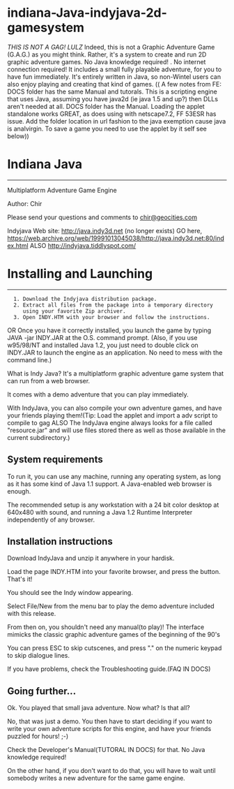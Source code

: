 # indiana-Java-indyjava-2d-gamesystem
*THIS IS NOT A GAG! LULZ*
Indeed, this is not a Graphic Adventure Game (G.A.G.) as you might think. 
Rather, it's a system to create and run 2D graphic adventure games. No Java knowledge required! . No internet connection required! It includes a small fully playable adventure, for you to have fun immediately. It's entirely written in Java, so non-Wintel users can also enjoy playing and creating that kind of games. (( A few notes from FE: DOCS folder has the same Manual and tutorals. This is a scripting engine that uses Java, assuming you have java2d (ie java 1.5 and up?) then DLLs aren't needed at all.   DOCS folder has the Manual. Loading the applet standalone works GREAT, as does using with netscape7.2, FF 53ESR has issue. Add the folder location in url fashion to the java exemption cause java is analvirgin. To save a game you need to use the applet by it self see below))

# Indiana Java
------------------
Multiplatform Adventure Game Engine


Author: Chir

Please send your questions and comments to chir@geocities.com

Indyjava Web site:  http://java.indy3d.net  (no longer exists) 
GO here, https://web.archive.org/web/19991013045038/http://java.indy3d.net:80/index.html ALSO 
http://indyjava.tiddlyspot.com/



# Installing and Launching
------------------------------

      1. Download the Indyjava distribution package.
      2. Extract all files from the package into a temporary directory
         using your favorite Zip archiver.
      3. Open INDY.HTM with your browser and follow the instructions.
OR
      Once you have it correctly installed, you launch the game by typing 
      JAVA -jar INDY.JAR 
      at the O.S. command prompt. (Also, if you use w95/98/NT and installed Java 1.2, you just need to double click on INDY.JAR
      to launch the engine as an application. No need to mess with the command line.)
      
What is Indy Java? It's a multiplatform graphic adventure game system that can run from
a web browser.

It comes with a demo adventure that you can play immediately.

With IndyJava, you can also compile your own adventure games, and have your friends
playing them!(Tip: Load the applet and import a adv script to compile to gag ALSO The IndyJava engine always looks for a file called "resource.jar" and will use files stored there as well as those available in the current subdirectory.)


System requirements
---------------------------------
To run it, you can use any machine, running any operating system, as long as it has
some kind of Java 1.1 support. A Java-enabled web browser is enough.

The recommended setup is any workstation with a 24 bit color desktop at 640x480 with
sound, and running a Java 1.2 Runtime Interpreter independently of any browser.


Installation instructions
-------------------------------------
Download IndyJava and unzip it anywhere in your hardisk.

Load the page INDY.HTM into your favorite browser, and press the button.
That's it!

You should see the Indy window appearing.

Select File/New from the menu bar to play the demo adventure included
with this release.

From then on, you shouldn't need any manual(to play)! The interface mimicks the classic graphic
adventure games of the beginning of the 90's

You can press ESC to skip cutscenes, and press "." on the
numeric keypad to skip dialogue lines.

If you have problems, check the Troubleshooting guide.(FAQ IN DOCS)


Going further...
-----------------------------
Ok. You played that small java adventure. Now what? Is that all?

No, that was just a demo. You then have to start deciding if you want to write your own
adventure scripts for this engine, and have your friends puzzled for hours!  ;-)

Check the Developer's Manual(TUTORAL IN DOCS) for that. No
Java knowledge required!

On the other hand, if you don't want to do that, you will have to wait until somebody
writes a new adventure for the same game engine.
